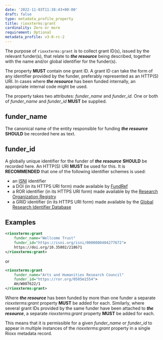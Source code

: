 ```yaml
---
date: '2022-11-03T11:38:43+00:00'
draft: false
type: metadata_profile_property
title: rioxxterms:grant
cardinality: Zero or more
requirement: Optional
metadata_profile: v3-0-rc-2
---
```

The purpose of `rioxxterms:grant` is to collect grant ID(s), issued by the relevant funder(s), that relate to ***the resource*** being described, together with the name and/or global identifier for the funder(s).

The property **MUST** contain one grant ID. A grant ID can take the form of any identifier provided by the funder, preferably represented as an HTTP(S) URI. In cases where ***the resource*** has been funded internally, an appropriate internal code might be used.

The property takes two attributes: *funder_name* and *funder_id*. One or both of *funder_name* and *funder_id* **MUST** be supplied.

## funder_name
The canonical name of the entity responsible for funding ***the resource*** **SHOULD** be recorded here as text.

## funder_id
A globally unique identifier for the funder of ***the resource*** **SHOULD** be recorded here. An HTTP(S) URI **MUST** be used for this. It is **RECOMMENDED** that one of the following identifier schemes is used:

* an [ISNI](https://isni.org) identifier
* a DOI (in its HTTPS URI form) made available by [FundRef](https://www.crossref.org/fundref/)
* a ROR identifier (in its HTTPS URI form) made available by the [Research Organization Registry](https://ror.org/)
* a GRID identifier (in its HTTPS URI form) made available by the [Global Research Identifier Database](https://www.grid.ac/) 

## Examples

```xml
<rioxxterms:grant
    funder_name="Wellcome Trust"
    funder_id="https://isni.org/isni/0000000404277672">
    https://doi.org/10.35802/218671
</rioxxterms:grant>
```
or

```xml
<rioxxterms:grant
    funder_name="Arts and Humanities Research Council"
    funder_id="https://ror.org/0505m1554">
    AH/W007622/1
</rioxxterms:grant>
```

Where ***the resource*** has been funded by more than one funder a separate *rioxxterms:grant* property **MUST** be added for each. Similarly, where several grant IDs provided by the same funder have been attached to ***the resource***, a separate *rioxxterms:grant* property **MUST** be added for each.

This means that it is permissible for a given *funder_name* or *funder_id* to appear in multiple instances of the *rioxxterms:grant* property in a single Rioxx metadata record.
